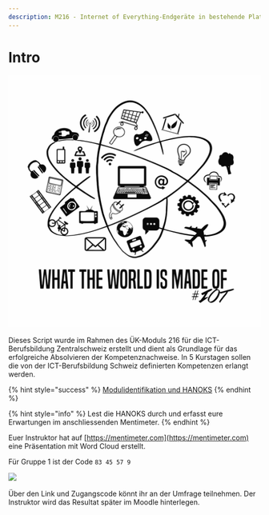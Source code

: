 ```yaml
---
description: M216 - Internet of Everything-Endgeräte in bestehende Plattform integrieren
---
```


# Intro

![](<.gitbook/assets/grafik (1).png>)

Dieses Script wurde im Rahmen des ÜK-Moduls 216 für die ICT-Berufsbildung Zentralschweiz erstellt und dient als Grundlage für das erfolgreiche Absolvieren der Kompetenznachweise. In 5 Kurstagen sollen die von der ICT-Berufsbildung Schweiz definierten Kompetenzen erlangt werden.

{% hint style="success" %}
[Modulidentifikation und HANOKS](https://modulbaukasten.ch/Module/216\_1\_Internet%20of%20Everything-Endger%C3%A4te%20in%20bestehende%20Plattform%20integrieren.pdf)
{% endhint %}

{% hint style="info" %}
Lest die HANOKS durch und erfasst eure Erwartungen im anschliessenden Mentimeter.&#x20;
{% endhint %}



Euer Instruktor hat auf [https://mentimeter.com](https://mentimeter.com) eine Präsentation mit Word Cloud erstellt.&#x20;

Für Gruppe 1 ist der Code `83 45 57 9`

![](.gitbook/assets/Mentimeter\_Erwartungen.png)

Über den Link und Zugangscode könnt ihr an der Umfrage teilnehmen. Der Instruktor wird das Resultat später im Moodle hinterlegen.
